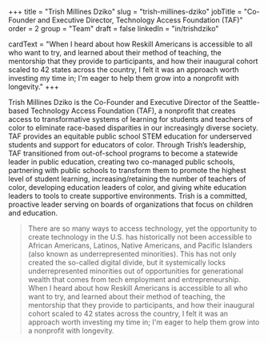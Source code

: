 +++
title = "Trish Millines Dziko"
slug = "trish-millines-dziko"
jobTitle = "Co-Founder and Executive Director, Technology Access Foundation (TAF)"
order = 2
group = "Team"
draft = false
linkedIn = "in/trishdziko"

cardText = "When I heard about how Reskill Americans is accessible to all who want to try, and learned about their method of teaching, the mentorship that they provide to participants, and how their inaugural cohort scaled to 42 states across the country, I felt it was an approach worth investing my time in; I'm eager to help them grow into a nonprofit with longevity."
+++

Trish Millines Dziko is the Co-Founder and Executive Director of the Seattle-based Technology Access Foundation (TAF), a nonprofit that creates access to transformative systems of learning for students and teachers of color to eliminate race-based disparities in our increasingly diverse society. TAF provides an equitable public school STEM education for underserved students and support for educators of color. Through Trish’s leadership, TAF transitioned from out-of-school programs to become a statewide leader in public education, creating two co-managed public schools, partnering with public schools to transform them to promote the highest level of student learning, increasing/retaining the number of teachers of color, developing education leaders of color, and giving white education leaders to tools to create supportive environments. Trish is a committed, proactive leader serving on boards of organizations that focus on children and education.

> There are so many ways to access technology, yet the opportunity to create technology in the U.S. has historically not been accessible to African Americans, Latinos, Native Americans, and Pacific Islanders (also known as underrepresented minorities). This has not only created the so-called digital divide, but it systemically locks underrepresented minorities out of opportunities for generational wealth that comes from tech employment and entrepreneurship. When I heard about how Reskill Americans is accessible to all who want to try, and learned about their method of teaching, the mentorship that they provide to participants, and how their inaugural cohort scaled to 42 states across the country, I felt it was an approach worth investing my time in; I'm eager to help them grow into a nonprofit with longevity.
